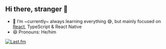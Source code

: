 ## Hi there, stranger 👋

- 🌱 I’m ~currently~ always learning everything 😅, but mainly focused on [React](https://epicreact.dev), TypeScript & React Native
- 😄 Pronouns: He/him

[![Last.fm](https://lastfm-display.vercel.app)](https://www.last.fm/user/BrianRomeo)
